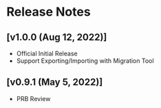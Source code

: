 # Release Notes

## [v1.0.0 (Aug 12, 2022)]

- Official Initial Release
- Support Exporting/Importing with Migration Tool

## [v0.9.1 (May 5, 2022)]

- PRB Review